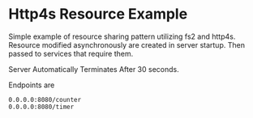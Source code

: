 # Http4s Resource Example

Simple example of resource sharing pattern utilizing fs2 and http4s. 
Resource modified asynchronously are created in server startup. Then passed to services that require them.

Server Automatically Terminates After 30 seconds.

Endpoints are 

```
0.0.0.0:8080/counter
0.0.0.0:8080/timer
```
